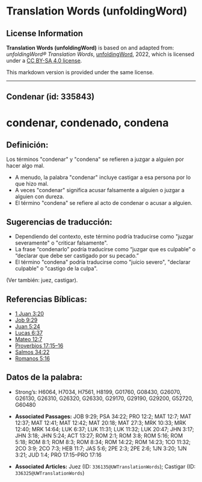 # Translation Words (unfoldingWord)

## License Information

**Translation Words (unfoldingWord)** is based on and adapted from: _unfoldingWord® Translation Words_, [unfoldingWord](https://unfoldingword.org/utw), 2022, which is licensed under a [CC BY-SA 4.0 license](https://creativecommons.org/licenses/by-sa/4.0/legalcode.en).

This markdown version is provided under the same license.



--------------------------------

## Condenar (id: 335843)

condenar, condenado, condena
============================

Definición:
-----------

Los términos "condenar" y "condena" se refieren a juzgar a alguien por hacer algo mal.

* A menudo, la palabra "condenar" incluye castigar a esa persona por lo que hizo mal.
* A veces "condenar" significa acusar falsamente a alguien o juzgar a alguien con dureza.
* El término "condena" se refiere al acto de condenar o acusar a alguien.

Sugerencias de traducción:
--------------------------

* Dependiendo del contexto, este término podría traducirse como "juzgar severamente" o "criticar falsamente".
* La frase “condenarlo” podría traducirse como “juzgar que es culpable” o “declarar que debe ser castigado por su pecado.”
* El término "condena" podría traducirse como "juicio severo", "declarar culpable" o "castigo de la culpa".

(Ver también: juez, castigar).

Referencias Bíblicas:
---------------------

* [1 Juan 3:20](https://ref.ly/1John3:20)
* [Job 9:29](https://ref.ly/Job9:29)
* [Juan 5:24](https://ref.ly/John5:24)
* [Lucas 6:37](https://ref.ly/Luke6:37)
* [Mateo 12:7](https://ref.ly/Matt12:7)
* [Proverbios 17:15–16](https://ref.ly/Prov17:15-Prov17:16)
* [Salmos 34:22](https://ref.ly/Ps34:22)
* [Romanos 5:16](https://ref.ly/Rom5:16)

Datos de la palabra:
--------------------

* Strong’s: H6064, H7034, H7561, H8199, G01760, G08430, G26070, G26130, G26310, G26320, G26330, G29170, G29190, G29200, G52720, G60480

* **Associated Passages:** JOB 9:29; PSA 34:22; PRO 12:2; MAT 12:7; MAT 12:37; MAT 12:41; MAT 12:42; MAT 20:18; MAT 27:3; MRK 10:33; MRK 12:40; MRK 14:64; LUK 6:37; LUK 11:31; LUK 11:32; LUK 20:47; JHN 3:17; JHN 3:18; JHN 5:24; ACT 13:27; ROM 2:1; ROM 3:8; ROM 5:16; ROM 5:18; ROM 8:1; ROM 8:3; ROM 8:34; ROM 14:22; ROM 14:23; 1CO 11:32; 2CO 3:9; 2CO 7:3; HEB 11:7; JAS 5:6; 2PE 2:3; 2PE 2:6; 1JN 3:20; 1JN 3:21; JUD 1:4; PRO 17:15–PRO 17:16
* **Associated Articles:** Juez (ID: `336135@UWTranslationWords`); Castigar (ID: `336325@UWTranslationWords`)

